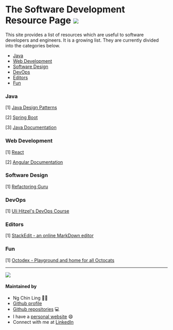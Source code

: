 # The Software Development Resource Page ![](topguncat.png)
This site provides a list of resources which are useful to software developers and engineers. It is a growing list. They are currently divided into the categories below.

* [Java](#java)
* [Web Development](#web-development)
* [Software Design](#software-design)
* [DevOps](#devops)
* [Editors](#editors)
* [Fun](#fun)

### <a id="java"></a>Java 
[1] [Java Design Patterns](https://java-design-patterns.com/)

[2] [Spring Boot](https://spring.io/projects/spring-boot)

[3] [Java Documentation](https://docs.oracle.com/en/java/)

### <a id="web-development"></a>Web Development
[1] [React](https://react.dev/)

[2] [Angular Documentation](https://angular.io/docs)

### <a id="software-design"></a>Software Design 
[1] [Refactoring Guru](https://refactoring.guru/design-patterns)

### <a id="devops"></a>DevOps
[1] [Uli Hitzel's DevOps Course](https://github.com/u1i/devops-course)

### <a id="editors"></a>Editors
[1] [StackEdit - an online MarkDown editor](https://stackedit.io/) 

### <a id="fun"></a>Fun
[1] [Octodex - Playground and home for all Octocats](https://octodex.github.com/) 

<hr>

![](topguncat.png)

#### Maintained by
- Ng Chin Ling 🏃🌴
- [Github profile](https://github.com/nchinling) 
- [Github repositories](https://github.com/nchinling?tab=repositories) 💻
- I have a [personal website](https://ngchinling.com/) 😄
- Connect with me at [LinkedIn](https://www.linkedin.com/in/chin-ling-ng/)
